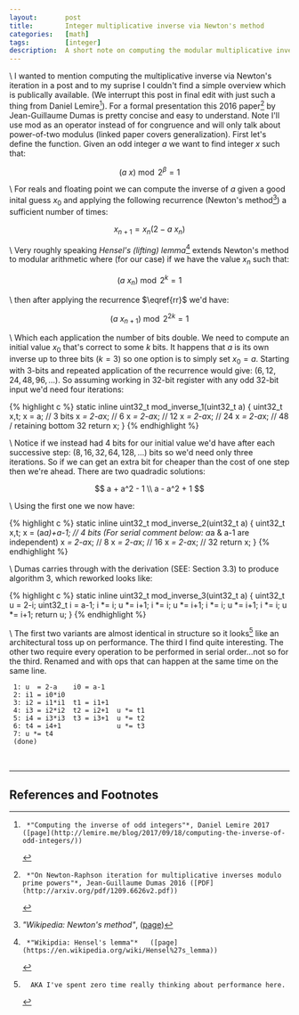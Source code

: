 ```yaml
---
layout:       post
title:        Integer multiplicative inverse via Newton's method
categories:   [math]
tags:         [integer]
description:  A short note on computing the modular multiplicative inverse of an odd integer.
---
```


\\
I wanted to mention computing the multiplicative inverse via Newton's iteration in a post and to my suprise I couldn't find a simple overview which is publically available.  (We interrupt this post in final edit with just such a thing from Daniel Lemire[^lemire]).  For a formal presentation this 2016 paper[^newton]  by Jean-Guillaume Dumas is pretty concise and easy to understand. Note I'll use mod as an operator instead of for congruence and will only talk about power-of-two modulus (linked paper covers generalization). First let's define the function.  Given an odd integer $a$ we want to find integer $x$ such that:

$$ \begin{equation}
\left(a~x\right) \bmod 2^\beta = 1
\end{equation} $$

\\
For reals and floating point we can compute the inverse of $a$ given a good inital guess $x_0$ and applying the following recurrence (Newton's method[^nrmethod]) a sufficient number of times:

$$ \begin{equation}
x_{n+1} = x_n\left(2-a~x_n\right) \label{rr}
\end{equation} $$

\\
Very roughly speaking *Hensel's (lifting) lemma*[^hensel] extends Newton's method to modular arithmetic where (for our case) if we have the value $x_n$ such that:

$$ \left(a~x_n\right) \bmod 2^k = 1 $$

\\
then after applying the recurrence $\eqref{rr}$ we'd have:

$$ \left(a~x_{n+1}\right) \bmod 2^{2k} = 1 $$

\\
Which each application the number of bits double.  We need to compute an initial value $x_0$ that's correct to some $k$ bits. It happens that $a$ is its own inverse up to three bits $\left(k=3\right)$ so one option is to simply set $x_0 = a$.  Starting with 3-bits and repeated application of the recurrence would give: $\left(6,12,24,48,96,\ldots\right)$.  So assuming working in 32-bit register with any odd 32-bit input we'd need four iterations:


{% highlight c %}
static inline uint32_t mod_inverse_1(uint32_t a)
{
  uint32_t x,t;
  x = a;             //  3 bits
  x *= 2-a*x;        //  6
  x *= 2-a*x;        // 12
  x *= 2-a*x;        // 24
  x *= 2-a*x;        // 48 / retaining bottom 32
  return x;
}
{% endhighlight %}

\\
Notice if we instead had 4 bits for our initial value we'd have after each successive step: $\left(8,16,32,64,128,\ldots\right)$ bits so we'd need only three iterations.  So if we can get an extra bit for cheaper than the cost of one step then we're ahead. There are two quadradic solutions:

$$
a + a^2 - 1 \\
a - a^2 + 1
$$

\\
Using the first one we now have:

{% highlight c %}
static inline uint32_t mod_inverse_2(uint32_t a)
{
  uint32_t x,t;
  x = (a*a)+a-1;     //  4 bits (For serial comment below: a*a & a-1 are independent) 
  x *= 2-a*x;        //  8
  x *= 2-a*x;        // 16
  x *= 2-a*x;        // 32
  return x;
}
{% endhighlight %}


\\
Dumas carries through with the derivation (SEE: Section 3.3) to produce algorithm 3, which reworked looks like:

{% highlight c %}
static inline uint32_t mod_inverse_3(uint32_t a)
{
  uint32_t u = 2-i;
  uint32_t i = a-1;
  i *= i; u *= i+1;
  i *= i; u *= i+1;
  i *= i; u *= i+1;
  i *= i; u *= i+1;
  return u;
}
{% endhighlight %}

\\
The first two variants are almost identical in structure so it looks[^looks] like an architectural toss up on performance.  The third I find quite interesting.  The other two require every operation to be performed in serial order...not so for the third.  Renamed and with ops that can happen at the same time on the same line.

     1: u  = 2-a    i0 = a-1
     2: i1 = i0*i0
     3: i2 = i1*i1  t1 = i1+1
     4: i3 = i2*i2  t2 = i2+1  u *= t1
     5: i4 = i3*i3  t3 = i3+1  u *= t2
     6: t4 = i4+1              u *= t3
     7: u *= t4
     (done)



<br>

------


References and Footnotes
------

[^nrmethod]:   *"Wikipedia: Newton's method"*, ([page](http://en.wikipedia.org/wiki/Newton%27s_method))
[^newton]:     *"On Newton-Raphson iteration for multiplicative inverses modulo prime powers"*, Jean-Guillaume Dumas 2016 ([PDF](http://arxiv.org/pdf/1209.6626v2.pdf))
[^hensel]:     *"Wikipdia: Hensel's lemma"*   ([page](https://en.wikipedia.org/wiki/Hensel%27s_lemma))
[^lemire]:     *"Computing the inverse of odd integers"*, Daniel Lemire 2017 ([page](http://lemire.me/blog/2017/09/18/computing-the-inverse-of-odd-integers/))
[^looks]:      AKA I've spent zero time really thinking about performance here.











